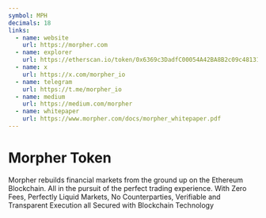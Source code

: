 ```yaml
---
symbol: MPH
decimals: 18
links:
  - name: website
    url: https://morpher.com
  - name: explorer
    url: https://etherscan.io/token/0x6369c3DadfC00054A42BA8B2c09c48131dd4Aa38
  - name: x
    url: https://x.com/morpher_io
  - name: telegram
    url: https://t.me/morpher_io
  - name: medium
    url: https://medium.com/morpher
  - name: whitepaper
    url: https://www.morpher.com/docs/morpher_whitepaper.pdf
---
```


# Morpher Token

Morpher rebuilds financial markets from the ground up on the Ethereum Blockchain. All in the pursuit of the perfect trading experience. With Zero Fees, Perfectly Liquid Markets, No Counterparties, Verifiable and Transparent Execution all Secured with Blockchain Technology
